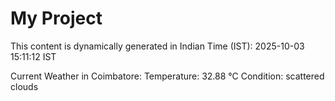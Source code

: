 # My Project

This content is dynamically generated in Indian Time (IST): 2025-10-03 15:11:12 IST


Current Weather in Coimbatore:
Temperature: 32.88 °C
Condition: scattered clouds
